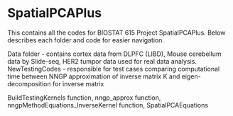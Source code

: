 # SpatialPCAPlus
This contains all the codes for BIOSTAT 615 Project SpatialPCAPlus. Below describes each folder and code for easier navigation.

Data folder - contains cortex data from DLPFC (LIBD), Mouse cerebellum data by Slide-seq, HER2 tumpor data used for real data analysis.
NewTestingCodes - responsible for test cases comparing computational time between NNGP approximation of inverse matrix K and eigen-decomposition for inverse
                  matrix

BuildTestingKernels function, nngp_approx function, nngpMethodEquations_InverseKernel function, SpatialPCAEquations


